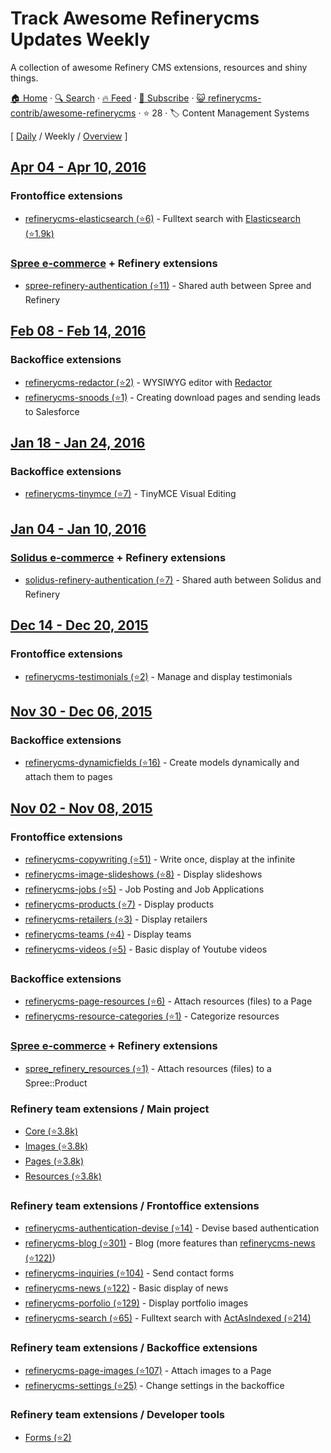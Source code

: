 # Track Awesome Refinerycms Updates Weekly

A collection of awesome Refinery CMS extensions, resources and shiny things.

[🏠 Home](/README.md) · [🔍 Search](https://test.trackawesomelist.com/search/) · [🔥 Feed](https://test.trackawesomelist.com/refinerycms-contrib/awesome-refinerycms/week/rss.xml) · [📮 Subscribe](https://trackawesomelist.us17.list-manage.com/subscribe?u=d2f0117aa829c83a63ec63c2f&id=36a103854c) · [😺 refinerycms-contrib/awesome-refinerycms](https://github.com/refinerycms-contrib/awesome-refinerycms/blob/master/README.md) · ⭐ 28 · 🏷️ Content Management Systems

[ [Daily](/content/refinerycms-contrib/awesome-refinerycms/README.md) / Weekly / [Overview](/content/refinerycms-contrib/awesome-refinerycms/readme/README.md) ]



## [Apr 04 - Apr 10, 2016](/content/2016/14/README.md)

### Frontoffice extensions

*   [refinerycms-elasticsearch (⭐6)](https://github.com/refinerycms-contrib/refinerycms-elasticsearch) - Fulltext search with [Elasticsearch (⭐1.9k)](https://github.com/elastic/elasticsearch-ruby)

### [Spree e-commerce](https://github.com/spree/spree)   \+ Refinery extensions

*   [spree-refinery-authentication (⭐11)](https://github.com/refinerycms-contrib/spree-refinery-authentication) - Shared auth between Spree and Refinery

## [Feb 08 - Feb 14, 2016](/content/2016/6/README.md)

### Backoffice extensions

*   [refinerycms-redactor (⭐2)](https://github.com/rabid/refinerycms-redactor) - WYSIWYG editor with [Redactor](https://imperavi.com/redactor/)
*   [refinerycms-snoods (⭐1)](https://github.com/cleverlemming/refinerycms-snoods) - Creating download pages and sending leads to Salesforce

## [Jan 18 - Jan 24, 2016](/content/2016/3/README.md)

### Backoffice extensions

*   [refinerycms-tinymce (⭐7)](https://github.com/ghoppe/refinerycms-tinymce) - TinyMCE Visual Editing

## [Jan 04 - Jan 10, 2016](/content/2016/1/README.md)

### [Solidus e-commerce](https://github.com/solidusio/solidus)   \+ Refinery extensions

*   [solidus-refinery-authentication (⭐7)](https://github.com/refinerycms-contrib/solidus-refinery-authentication) - Shared auth between Solidus and Refinery

## [Dec 14 - Dec 20, 2015](/content/2015/50/README.md)

### Frontoffice extensions

*   [refinerycms-testimonials (⭐2)](https://github.com/anitagraham/refinerycms-testimonials) - Manage and display testimonials

## [Nov 30 - Dec 06, 2015](/content/2015/48/README.md)

### Backoffice extensions

*   [refinerycms-dynamicfields (⭐16)](https://github.com/jfalameda/refinerycms-dynamicfields) - Create models dynamically and attach them to pages

## [Nov 02 - Nov 08, 2015](/content/2015/44/README.md)

### Frontoffice extensions

*   [refinerycms-copywriting (⭐51)](https://github.com/unixcharles/refinerycms-copywriting) - Write once, display at the infinite
*   [refinerycms-image-slideshows (⭐8)](https://github.com/bisscomm/refinerycms-image-slideshows) - Display slideshows
*   [refinerycms-jobs (⭐5)](https://github.com/bisscomm/refinerycms-jobs) - Job Posting and Job Applications
*   [refinerycms-products (⭐7)](https://github.com/bisscomm/refinerycms-products) - Display products
*   [refinerycms-retailers (⭐3)](https://github.com/bisscomm/refinerycms-retailers) - Display retailers
*   [refinerycms-teams (⭐4)](https://github.com/bisscomm/refinerycms-teams) - Display teams
*   [refinerycms-videos (⭐5)](https://github.com/bisscomm/refinerycms-videos) - Basic display of Youtube videos

### Backoffice extensions

*   [refinerycms-page-resources (⭐6)](https://github.com/anitagraham/refinerycms-page-resources) - Attach resources (files) to a Page
*   [refinerycms-resource-categories (⭐1)](https://github.com/bisscomm/refinerycms-resource-categories) - Categorize resources

### [Spree e-commerce](https://github.com/spree/spree)   \+ Refinery extensions

*   [spree\_refinery\_resources (⭐1)](https://github.com/bisscomm/spree_refinery_resources) - Attach resources (files) to a Spree::Product

### Refinery team extensions / Main project

*   [Core (⭐3.8k)](https://github.com/refinery/refinerycms/tree/master/core)
*   [Images (⭐3.8k)](https://github.com/refinery/refinerycms/tree/master/images)
*   [Pages (⭐3.8k)](https://github.com/refinery/refinerycms/tree/master/pages)
*   [Resources (⭐3.8k)](https://github.com/refinery/refinerycms/tree/master/resources)

### Refinery team extensions / Frontoffice extensions

*   [refinerycms-authentication-devise (⭐14)](https://github.com/refinery/refinerycms-authentication-devise) - Devise based authentication
*   [refinerycms-blog (⭐301)](https://github.com/refinery/refinerycms-blog) - Blog (more features than [refinerycms-news (⭐122)](https://github.com/refinery/refinerycms-news))
*   [refinerycms-inquiries (⭐104)](https://github.com/refinery/refinerycms-inquiries) - Send contact forms
*   [refinerycms-news (⭐122)](https://github.com/refinery/refinerycms-news) - Basic display of news
*   [refinerycms-porfolio (⭐129)](https://github.com/refinery/refinerycms-portfolio) - Display portfolio images
*   [refinerycms-search (⭐65)](https://github.com/refinery/refinerycms-search) - Fulltext search with [ActAsIndexed (⭐214)](https://github.com/dougal/acts_as_indexed)

### Refinery team extensions / Backoffice extensions

*   [refinerycms-page-images (⭐107)](https://github.com/refinery/refinerycms-page-images) - Attach images to a Page
*   [refinerycms-settings (⭐25)](https://github.com/refinery/refinerycms-settings) - Change settings in the backoffice

### Refinery team extensions / Developer tools

*   [Forms (⭐2)](https://github.com/refinery/refinerycms-forms)